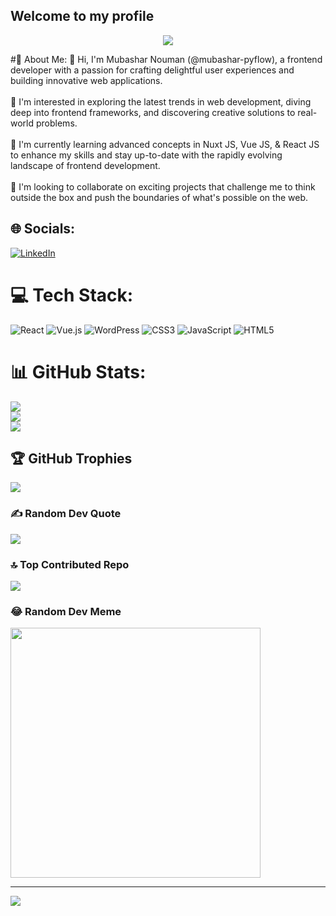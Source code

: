 ## Welcome to my profile ##

<p align="center">
  <a href="https://github.com/mubashar-nouman">
    <img src="https://readme-typing-svg.herokuapp.com?lines=Nuxt+JS+Developer;VUE+JS+Developer&font=Roboto&size=24&duration=3500&pause=500&center=true&width=500&height=50&color=9c033a">
  </a>
</p>
#💫 About Me:
👋 Hi, I'm Mubashar Nouman (@mubashar-pyflow), a frontend developer with a passion for crafting delightful user experiences and building innovative web applications.<br><br>👀 I'm interested in exploring the latest trends in web development, diving deep into frontend frameworks, and discovering creative solutions to real-world problems.<br><br>🌱 I'm currently learning advanced concepts in Nuxt JS, Vue JS, & React JS to enhance my skills and stay up-to-date with the rapidly evolving landscape of frontend development.<br><br>💞️ I'm looking to collaborate on exciting projects that challenge me to think outside the box and push the boundaries of what's possible on the web.<br>


## 🌐 Socials:
[![LinkedIn](https://img.shields.io/badge/LinkedIn-%230077B5.svg?logo=linkedin&logoColor=white)](https://linkedin.com/in/mubashar-nouman) 

# 💻 Tech Stack:
![React](https://img.shields.io/badge/react-%2320232a.svg?style=for-the-badge&logo=react&logoColor=%2361DAFB) ![Vue.js](https://img.shields.io/badge/vue.js-%2335495e.svg?style=for-the-badge&logo=vuedotjs&logoColor=%234FC08D) ![WordPress](https://img.shields.io/badge/WordPress-%23117AC9.svg?style=for-the-badge&logo=WordPress&logoColor=white) ![CSS3](https://img.shields.io/badge/css3-%231572B6.svg?style=for-the-badge&logo=css3&logoColor=white) ![JavaScript](https://img.shields.io/badge/javascript-%23323330.svg?style=for-the-badge&logo=javascript&logoColor=%23F7DF1E) ![HTML5](https://img.shields.io/badge/html5-%23E34F26.svg?style=for-the-badge&logo=html5&logoColor=white)
# 📊 GitHub Stats:
![](https://github-readme-stats.vercel.app/api?username=mubashar-pyflow&theme=dark&hide_border=false&include_all_commits=true&count_private=false)<br/>
![](https://github-readme-streak-stats.herokuapp.com/?user=mubashar-pyflow&theme=dark&hide_border=false)<br/>
![](https://github-readme-stats.vercel.app/api/top-langs/?username=mubashar-pyflow&theme=dark&hide_border=false&include_all_commits=true&count_private=false&layout=compact)

## 🏆 GitHub Trophies
![](https://github-profile-trophy.vercel.app/?username=mubashar-pyflow&theme=radical&no-frame=false&no-bg=false&margin-w=4)

### ✍️ Random Dev Quote
![](https://quotes-github-readme.vercel.app/api?type=vetical&theme=dark)

### 🔝 Top Contributed Repo
![](https://github-contributor-stats.vercel.app/api?username=mubashar-pyflow&limit=5&theme=dark&combine_all_yearly_contributions=true)

### 😂 Random Dev Meme
<img src='https://randommeme-five.vercel.app/' style="height: 400px;"/>

---
[![](https://visitcount.itsvg.in/api?id=mubashar-pyflow&icon=0&color=0)](https://visitcount.itsvg.in)

<!-- Proudly created with GPRM ( https://gprm.itsvg.in ) -->
